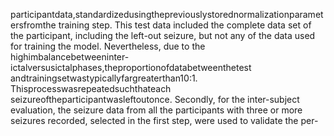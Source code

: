 participantdata,standardizedusingthepreviouslystorednormalizationparametersfromthe
training step. This test data included the complete data set of the participant, including the
left-out seizure, but not any of the data used for training the model. Nevertheless, due to the
highimbalancebetweeninter-ictalversusictalphases,theproportionofdatabetweenthetest
andtrainingsetwastypicallyfargreaterthan10:1. Thisprocesswasrepeatedsuchthateach
seizureoftheparticipantwasleftoutonce.
Secondly, for the inter-subject evaluation, the seizure data from all the participants with
three or more seizures recorded, selected in the first step, were used to validate the per-